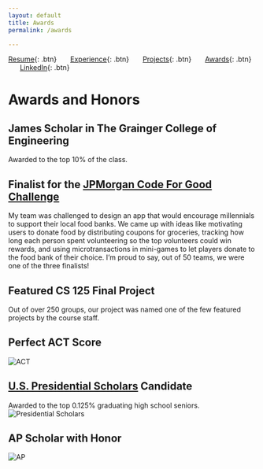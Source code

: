 ```yaml
---
layout: default
title: Awards
permalink: /awards

---
```


[Resume](./assets/docs/resume.pdf){: .btn}
&nbsp;&nbsp;&nbsp;&nbsp;&nbsp;&nbsp;[Experience](/experience.md){: .btn}
&nbsp;&nbsp;&nbsp;&nbsp;&nbsp;&nbsp;[Projects](/projects.md){: .btn}
&nbsp;&nbsp;&nbsp;&nbsp;&nbsp;&nbsp;[Awards](/awards.md){: .btn}
&nbsp;&nbsp;&nbsp;&nbsp;&nbsp;&nbsp;[LinkedIn](https://www.linkedin.com/in/ksodhi2){: .btn}

# Awards and Honors
## James Scholar in The Grainger College of Engineering
Awarded to the top 10% of the class.


## Finalist for the [JPMorgan Code For Good Challenge](https://careers.jpmorgan.com/US/en/students/programs/code-for-good)
My team was challenged to design an app that would encourage millennials to support their local food banks. We came up with ideas like motivating users to donate food by distributing coupons for groceries, tracking how long each person spent volunteering so the top volunteers could win rewards, and using microtransactions in mini-games to let players donate to the food bank of their choice. I’m proud to say, out of 50 teams, we were one of the three finalists! 

## Featured CS 125 Final Project
Out of over 250 groups, our project was named one of the few featured projects by the course staff.

## Perfect ACT Score
![ACT](../assets/img/ACT.png "Perfect ACT Letter")

## [U.S. Presidential Scholars](https://www2.ed.gov/programs/psp/index.html) Candidate
Awarded to the top 0.125% graduating high school seniors.
![Presidential Scholars](../assets/img/presidental.png "Presidential Scholars Candidate")

## AP Scholar with Honor
![AP](../assets/img/AP.png "AP Scholar with Honor")
